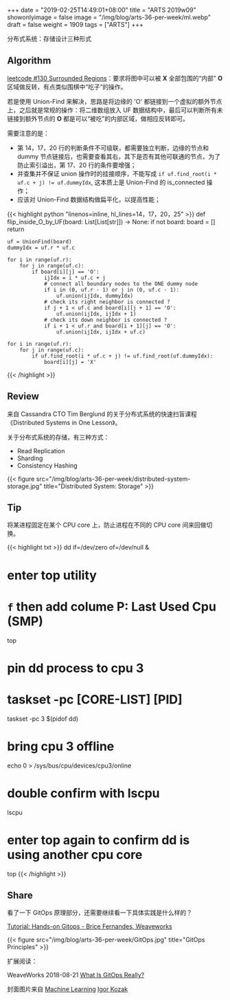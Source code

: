 +++
date = "2019-02-25T14:49:01+08:00"
title = "ARTS 2019w09"
showonlyimage = false
image = "/img/blog/arts-36-per-week/ml.webp"
draft = false
weight = 1909
tags = ["ARTS"]
+++

分布式系统：存储设计三种形式
<!--more-->

## Algorithm

[leetcode #130 Surrounded Regions](https://leetcode.com/problems/surrounded-regions/)：要求将图中可以被 **X** 全部包围的“内部” **O** 区域做反转，有点类似围棋中“吃子”的操作。

若是使用 Union-Find 来解决，思路是将边缘的 'O' 都链接到一个虚拟的额外节点上，之后就是常规的操作：将二维数组放入 UF 数据结构中，最后可以判断所有未链接到额外节点的 **O** 都是可以“被吃”的内部区域，做相应反转即可。

需要注意的是：

- 第 14，17，20 行的判断条件不可级联，都需要独立判断，边缘的节点和 dummy 节点链接后，也需要查看其右，其下是否有其他可联通的节点，为了防止索引溢出，第 17、20 行的条件要增强；
- 并查集并不保证 union 操作时的挂接顺序，不能写成 `if uf.find_root(i * uf.c + j) != uf.dummyIdx`, 这本质上是 Union-Find 的 is_connected 操作；
- 应该对 Union-Find 数据结构做扁平化，以提高性能；


{{< highlight python "linenos=inline, hl_lines=14，17，20，25" >}}
def flip_inside_O_by_UF(board: List[List[str]]) -> None:
    if not board:
        board = []
        return

    uf = UnionFind(board)
    dummyIdx = uf.r * uf.c

    for i in range(uf.r):
        for j in range(uf.c):
            if board[i][j] == 'O':
                ijIdx = i * uf.c + j
                # connect all boundary nodes to the ONE dummy node
                if i in (0, uf.r - 1) or j in (0, uf.c - 1):
                    uf.union(ijIdx, dummyIdx)
                # check its right neighbor is connected ?
                if j + 1 < uf.c and board[i][j + 1] == 'O':
                    uf.union(ijIdx, ijIdx + 1)
                # check its down neighbor is connected ?
                if i + 1 < uf.r and board[i + 1][j] == 'O':
                    uf.union(ijIdx, ijIdx + uf.c)

    for i in range(uf.r):
        for j in range(uf.c):
            if uf.find_root(i * uf.c + j) != uf.find_root(uf.dummyIdx):
                board[i][j] = 'X'
{{< /highlight >}}

## Review

来自 Cassandra CTO Tim Berglund 的关于分布式系统的快速扫盲课程 《Distributed Systems in One Lesson》。

关于分布式系统的存储，有三种方式：

- Read Replication
- Sharding
- Consistency Hashing

{{< figure src="/img/blog/arts-36-per-week/distributed-system-storage.jpg" title="Distributed System: Storage" >}}

## Tip

将某进程固定在某个 CPU core 上，防止进程在不同的 CPU core 间来回做切换。

{{< highlight txt >}}
dd if=/dev/zero of=/dev/null &

# enter top utility
#   `f` then add colume P: Last Used Cpu (SMP)
top

# pin dd process to cpu 3
#  taskset -pc [CORE-LIST] [PID]
taskset -pc 3 $(pidof dd)

# bring cpu 3 offline
echo 0 > /sys/bus/cpu/devices/cpu3/online
# double confirm with lscpu
lscpu

# enter top again to confirm dd is using another cpu core
top
{{< /highlight >}}

## Share

看了一下 GitOps 原理部分，还需要继续看一下具体实践是什么样的？

[Tutorial: Hands-on Gitops - Brice Fernandes, Weaveworks](https://youtu.be/0SFTaAuOzsI)

{{< figure src="/img/blog/arts-36-per-week/GitOps.jpg" title="GitOps Principles" >}}

扩展阅读：

WeaveWorks 2018-08-21 [What Is GitOps Really?](https://www.weave.works/blog/what-is-gitops-really)

封面图片来自 [Machine Learning](https://dribbble.com/shots/4806833-Machine-Learning) <a href="https://dribbble.com/igorkozak"><i class="fa fa-dribbble" aria-hidden="true"></i> Igor Kozak</a>